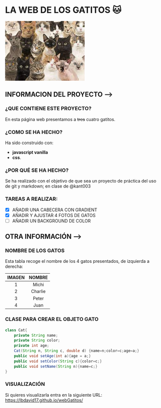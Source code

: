 # LA WEB DE LOS GATITOS :cat:


![logo vue](gatos.jfif)

## INFORMACION DEL PROYECTO -->
### ¿QUE CONTIENE ESTE PROYECTO?

En esta página web presentamos a ~~tres~~ cuatro gatitos. 

### ¿COMO SE HA HECHO?
Ha sido construido con:
 - **javascript vanilla**
 - **css**.

### ¿POR QUÉ SE HA HECHO?
Se ha realizado con el objetivo de que sea un proyecto de práctica del uso de git y markdown; en clase de @kant003

### TAREAS A REALIZAR:

- [X] AÑADIR UNA CABECERA CON GRADIENT
- [X] AÑADIR Y AJUSTAR 4 FOTOS DE GATOS 
- [ ] AÑADIR UN BACKGROUND DE COLOR

## OTRA INFORMACIÓN -->

### NOMBRE DE LOS GATOS

Esta tabla recoge el nombre de los 4 gatos presentados, de 
izquierda a derecha:

|IMAGEN| NOMBRE|
|:------:|:------:|
|1| Michi|
|2|Charlie|
|3| Peter|
|4| Juan|

### CLASE PARA CREAR EL OBJETO GATO
```java
class Cat{
    private String name;
    private String color;
	private int age;
 	Cat(String n, String c, double d) {name=n;color=c;age=a;}
	public void setAge(int a){age = a;}
	public void setColor(String c){color=c;}
    public void setName(String n){name=c;}
}
```

### VISUALIZACIÓN

Si quieres visualizarla entra en la siguiente URL: https://lbdavid17.github.io/webGatitos/



